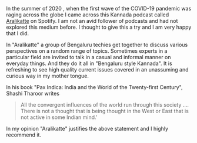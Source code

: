 In the summer of 2020 , when the first wave of the COVID-19 pandemic was raging across the globe I came across this Kannada podcast called [Aralikatte](https://open.spotify.com/show/46OtX5H5WpRN0fa8iAFj1P) on Spotify. I am not an avid follower of podcasts and had not explored this medium before. I thought to give this a try and I am very happy that I did. 

In "Aralikatte" a group of Bengaluru techies get together to discuss various perspectives on a random range of topics. Sometimes experts in a particular field are invited to talk in a casual and informal manner on everyday things. And they do it all in "Bengaluru style Kannada". It is refreshing to see high quality current issues covered in an unassuming and curious way in my mother tongue. 

In his book "Pax Indica: India and the World of the Twenty-first Century", Shashi Tharoor writes

> All the convergent influences of the world run through this society …. There is not a thought that is being thought in the West or East that is not active in some Indian mind.’ 

In my opinion "Aralikatte" justifies the above statement and I highly recommend it. 
